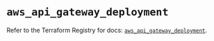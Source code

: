 # `aws_api_gateway_deployment`

Refer to the Terraform Registry for docs: [`aws_api_gateway_deployment`](https://registry.terraform.io/providers/hashicorp/aws/5.78.0/docs/resources/api_gateway_deployment).
